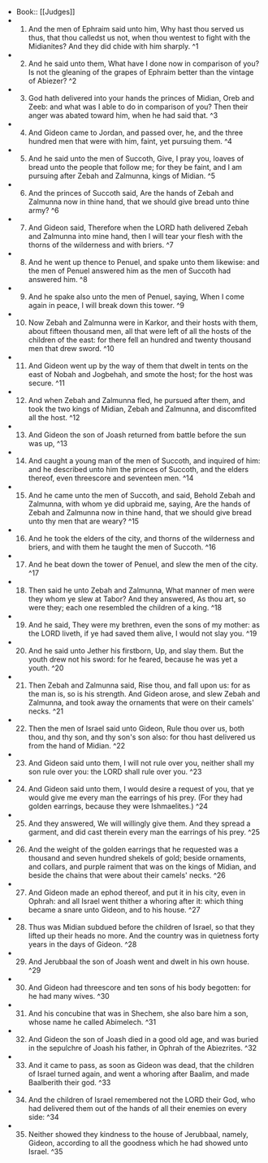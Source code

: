 - Book:: [[Judges]]
- 1. And the men of Ephraim said unto him, Why hast thou served us thus, that thou calledst us not, when thou wentest to fight with the Midianites? And they did chide with him sharply. ^1
- 2. And he said unto them, What have I done now in comparison of you? Is not the gleaning of the grapes of Ephraim better than the vintage of Abiezer? ^2
- 3. God hath delivered into your hands the princes of Midian, Oreb and Zeeb: and what was I able to do in comparison of you? Then their anger was abated toward him, when he had said that. ^3
- 4. And Gideon came to Jordan, and passed over, he, and the three hundred men that were with him, faint, yet pursuing them. ^4
- 5. And he said unto the men of Succoth, Give, I pray you, loaves of bread unto the people that follow me; for they be faint, and I am pursuing after Zebah and Zalmunna, kings of Midian. ^5
- 6. And the princes of Succoth said, Are the hands of Zebah and Zalmunna now in thine hand, that we should give bread unto thine army? ^6
- 7. And Gideon said, Therefore when the LORD hath delivered Zebah and Zalmunna into mine hand, then I will tear your flesh with the thorns of the wilderness and with briers. ^7
- 8. And he went up thence to Penuel, and spake unto them likewise: and the men of Penuel answered him as the men of Succoth had answered him. ^8
- 9. And he spake also unto the men of Penuel, saying, When I come again in peace, I will break down this tower. ^9
- 10. Now Zebah and Zalmunna were in Karkor, and their hosts with them, about fifteen thousand men, all that were left of all the hosts of the children of the east: for there fell an hundred and twenty thousand men that drew sword. ^10
- 11. And Gideon went up by the way of them that dwelt in tents on the east of Nobah and Jogbehah, and smote the host; for the host was secure. ^11
- 12. And when Zebah and Zalmunna fled, he pursued after them, and took the two kings of Midian, Zebah and Zalmunna, and discomfited all the host. ^12
- 13. And Gideon the son of Joash returned from battle before the sun was up, ^13
- 14. And caught a young man of the men of Succoth, and inquired of him: and he described unto him the princes of Succoth, and the elders thereof, even threescore and seventeen men. ^14
- 15. And he came unto the men of Succoth, and said, Behold Zebah and Zalmunna, with whom ye did upbraid me, saying, Are the hands of Zebah and Zalmunna now in thine hand, that we should give bread unto thy men that are weary? ^15
- 16. And he took the elders of the city, and thorns of the wilderness and briers, and with them he taught the men of Succoth. ^16
- 17. And he beat down the tower of Penuel, and slew the men of the city. ^17
- 18. Then said he unto Zebah and Zalmunna, What manner of men were they whom ye slew at Tabor? And they answered, As thou art, so were they; each one resembled the children of a king. ^18
- 19. And he said, They were my brethren, even the sons of my mother: as the LORD liveth, if ye had saved them alive, I would not slay you. ^19
- 20. And he said unto Jether his firstborn, Up, and slay them. But the youth drew not his sword: for he feared, because he was yet a youth. ^20
- 21. Then Zebah and Zalmunna said, Rise thou, and fall upon us: for as the man is, so is his strength. And Gideon arose, and slew Zebah and Zalmunna, and took away the ornaments that were on their camels' necks. ^21
- 22. Then the men of Israel said unto Gideon, Rule thou over us, both thou, and thy son, and thy son's son also: for thou hast delivered us from the hand of Midian. ^22
- 23. And Gideon said unto them, I will not rule over you, neither shall my son rule over you: the LORD shall rule over you. ^23
- 24. And Gideon said unto them, I would desire a request of you, that ye would give me every man the earrings of his prey. (For they had golden earrings, because they were Ishmaelites.) ^24
- 25. And they answered, We will willingly give them. And they spread a garment, and did cast therein every man the earrings of his prey. ^25
- 26. And the weight of the golden earrings that he requested was a thousand and seven hundred shekels of gold; beside ornaments, and collars, and purple raiment that was on the kings of Midian, and beside the chains that were about their camels' necks. ^26
- 27. And Gideon made an ephod thereof, and put it in his city, even in Ophrah: and all Israel went thither a whoring after it: which thing became a snare unto Gideon, and to his house. ^27
- 28. Thus was Midian subdued before the children of Israel, so that they lifted up their heads no more. And the country was in quietness forty years in the days of Gideon. ^28
- 29. And Jerubbaal the son of Joash went and dwelt in his own house. ^29
- 30. And Gideon had threescore and ten sons of his body begotten: for he had many wives. ^30
- 31. And his concubine that was in Shechem, she also bare him a son, whose name he called Abimelech. ^31
- 32. And Gideon the son of Joash died in a good old age, and was buried in the sepulchre of Joash his father, in Ophrah of the Abiezrites. ^32
- 33. And it came to pass, as soon as Gideon was dead, that the children of Israel turned again, and went a whoring after Baalim, and made Baalberith their god. ^33
- 34. And the children of Israel remembered not the LORD their God, who had delivered them out of the hands of all their enemies on every side: ^34
- 35. Neither showed they kindness to the house of Jerubbaal, namely, Gideon, according to all the goodness which he had showed unto Israel. ^35
